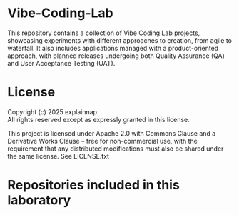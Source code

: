 # Vibe-Coding-Lab
This repository contains a collection of Vibe Coding Lab projects, showcasing experiments with different approaches to creation, from agile to waterfall. It also includes applications managed with a product-oriented approach, with planned releases undergoing both Quality Assurance (QA) and User Acceptance Testing (UAT).



# License

Copyright (c) 2025 explainnap  
All rights reserved except as expressly granted in this license.

This project is licensed under Apache 2.0 with Commons Clause and a Derivative Works Clause – free for non-commercial use, with the requirement that any distributed modifications must also be shared under the same license. See LICENSE.txt


# Repositories included in this laboratory 


